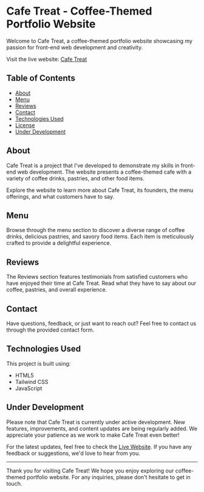 # Cafe Treat - Coffee-Themed Portfolio Website

Welcome to Cafe Treat, a coffee-themed portfolio website showcasing my passion for front-end web development and creativity.
<!-- ![Preview Image](assets\images\preview-img\preview.png) -->

Visit the live website: [Cafe Treat](https://cafe-treat.vercel.app/)

## Table of Contents

- [About](#about)
- [Menu](#menu)
- [Reviews](#reviews)
- [Contact](#contact)
- [Technologies Used](#technologies-used)
- [License](#license)
- [Under Development](#under-development)

## About

Cafe Treat is a project that I've developed to demonstrate my skills in front-end web development. The website presents a coffee-themed cafe with a variety of coffee drinks, pastries, and other food items.

Explore the website to learn more about Cafe Treat, its founders, the menu offerings, and what customers have to say.

## Menu

Browse through the menu section to discover a diverse range of coffee drinks, delicious pastries, and savory food items. Each item is meticulously crafted to provide a delightful experience.

## Reviews

The Reviews section features testimonials from satisfied customers who have enjoyed their time at Cafe Treat. Read what they have to say about our coffee, pastries, and overall experience.

## Contact

Have questions, feedback, or just want to reach out? Feel free to contact us through the provided contact form.

## Technologies Used

This project is built using:

- HTML5
- Tailwind CSS
- JavaScript

## Under Development

Please note that Cafe Treat is currently under active development. New features, improvements, and content updates are being regularly added. We appreciate your patience as we work to make Cafe Treat even better!

For the latest updates, feel free to check the [Live Website](https://cafe-treat.vercel.app/). If you have any feedback or suggestions, we'd love to hear from you.

---

Thank you for visiting Cafe Treat! We hope you enjoy exploring our coffee-themed portfolio website. For any inquiries, please don't hesitate to get in touch.
